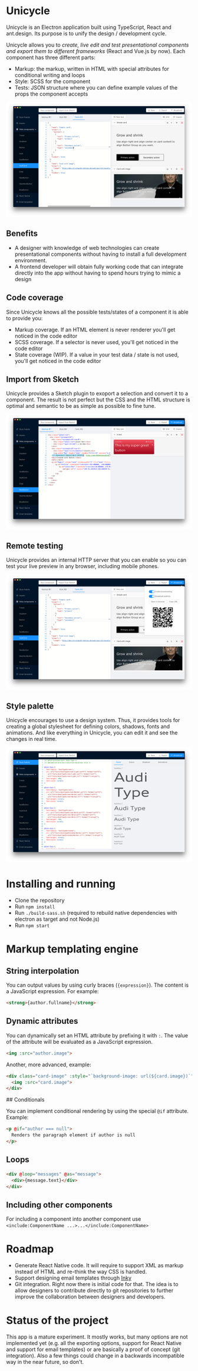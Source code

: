 # Unicycle

Unicycle is an Electron application built using TypeScript, React and ant.design. Its purpose is to unify the design / development cycle.

Unicycle allows you to *create, live edit and test presentational components and export them to different frameworks* (React and Vue.js by now). Each component has three different parts:

- Markup: the markup, written in HTML with special attributes for conditional writing and loops
- Style: SCSS for the component
- Tests: JSON structure where you can define example values of the props the component accepts

![Main window](/screenshots/main.png?raw=true "Main window")

## Benefits

- A designer with knowledge of web technologies can create presentational components without having to install a full development environment.
- A frontend developer will obtain fully working code that can integrate directly into the app without having to spend hours trying to mimic a design

## Code coverage

Since Unicycle knows all the possible tests/states of a component it is able to provide you:

- Markup coverage. If an HTML element is never renderer you'll get noticed in the code editor
- SCSS coverage. If a selector is never used, you'll get noticed in the code editor
- State coverage (WIP). If a value in your test data / state is not used, you'll get noticed in the code editor

## Import from Sketch

Unicycle provides a Sketch plugin to exoport a selection and convert it to a component. The result is not perfect but the CSS and the HTML structure is optimal and semantic to be as simple as possible to fine tune.

![Import from Sketch](/screenshots/import-from-sketch.png?raw=true "Import from Sketch")

## Remote testing

Unicycle provides an internal HTTP server that you can enable so you can test your live preview in any browser, including mobile phones.

![Remote testing](/screenshots/remote-testing.png?raw=true "Remote testing")

## Style palette

Unicycle encourages to use a design system. Thus, it provides tools for creating a global stylesheet for defining colors, shadows, fonts and animations. And like everything in Unicycle, you can edit it and see the changes in real time.

![Style palette](/screenshots/style-palette.png?raw=true "Style palette")

# Installing and running

- Clone the repository
- Run `npm install`
- Run `./build-sass.sh` (required to rebuild native dependencies with electron as target and not Node.js)
- Run `npm start`

# Markup templating engine

## String interpolation

You can output values by using curly braces (`{expression}`). The content is a JavaScript expression. For example:

```html
<strong>{author.fullname}</strong>
```

## Dynamic attributes

You can dynamically set an HTML attribute by prefixing it with `:`. The value of the attribute will be evaluated as a JavaScript expression.

```html
<img :src="author.image">
```

Another, more advanced, example:

```html
<div class="card-image" :style="`background-image: url(${card.image})`">
  <img :src="card.image">
</div>
```

## Conditionals

You can implement conditional rendering by using the special `@if` attribute. Example:

```html
<p @if="author === null">
  Renders the paragraph element if author is null
</p>
```

## Loops

```html
<div @loop="messages" @as="message">
  <div>{message.text}</div>
</div>
```

## Including other components

For including a component into another component use `<include:ComponentName ...>...</include:ComponentName>`


# Roadmap

- Generate React Native code. It will require to support XML as markup instead of HTML and re-think the way CSS is handled.
- Support designing email templates through [Inky](https://foundation.zurb.com/emails/docs/inky.html)
- Git integration. Right now there is initial code for that. The idea is to allow designers to contribute directly to git repositories to further improve the collaboration between designers and developers.

# Status of the project

This app is a mature experiment. It mostly works, but many options are not implemented yet (e.g. all the exporting options, support for React Native and support for email templates) or are basically a proof of concept (git integration). Also a few things could change in a backwards incompatible way in the near future, so don't.
